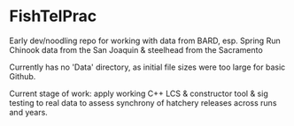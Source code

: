 # FishTelPrac
Early dev/noodling repo for working with data from BARD, esp. Spring Run Chinook data from the San Joaquin & steelhead from the Sacramento

Currently has no 'Data' directory, as initial file sizes were too large for basic Github.

Current stage of work: apply working C++ LCS & constructor tool & sig testing to real data to assess synchrony of hatchery releases across runs and years.
